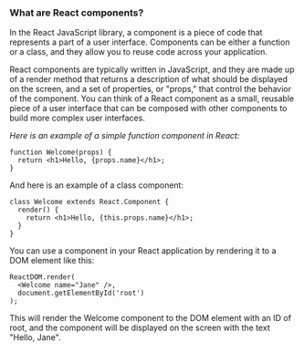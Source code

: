 ### What are React components?

In the React JavaScript library, a component is a piece of code that represents a part of a user interface. Components can be either a function or a class, and they allow you to reuse code across your application.

React components are typically written in JavaScript, and they are made up of a render method that returns a description of what should be displayed on the screen, and a set of properties, or "props," that control the behavior of the component. You can think of a React component as a small, reusable piece of a user interface that can be composed with other components to build more complex user interfaces.

*Here is an example of a simple function component in React:*

```
function Welcome(props) {
  return <h1>Hello, {props.name}</h1>;
}
```
And here is an example of a class component:

```
class Welcome extends React.Component {
  render() {
    return <h1>Hello, {this.props.name}</h1>;
  }
}
```

You can use a component in your React application by rendering it to a DOM element like this:

```
ReactDOM.render(
  <Welcome name="Jane" />,
  document.getElementById('root')
);
```
This will render the Welcome component to the DOM element with an ID of root, and the component will be displayed on the screen with the text "Hello, Jane".